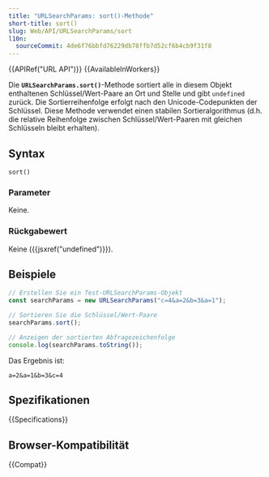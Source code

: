 ```yaml
---
title: "URLSearchParams: sort()-Methode"
short-title: sort()
slug: Web/API/URLSearchParams/sort
l10n:
  sourceCommit: 4de6f76bbfd76229db78ffb7d52cf6b4cb9f31f8
---
```


{{APIRef("URL API")}} {{AvailableInWorkers}}

Die **`URLSearchParams.sort()`**-Methode sortiert alle in diesem Objekt enthaltenen Schlüssel/Wert-Paare an Ort und Stelle und gibt `undefined` zurück. Die Sortierreihenfolge erfolgt nach den Unicode-Codepunkten der Schlüssel. Diese Methode verwendet einen stabilen Sortieralgorithmus (d.h. die relative Reihenfolge zwischen Schlüssel/Wert-Paaren mit gleichen Schlüsseln bleibt erhalten).

## Syntax

```js-nolint
sort()
```

### Parameter

Keine.

### Rückgabewert

Keine ({{jsxref("undefined")}}).

## Beispiele

```js
// Erstellen Sie ein Test-URLSearchParams-Objekt
const searchParams = new URLSearchParams("c=4&a=2&b=3&a=1");

// Sortieren Sie die Schlüssel/Wert-Paare
searchParams.sort();

// Anzeigen der sortierten Abfragezeichenfolge
console.log(searchParams.toString());
```

Das Ergebnis ist:

```plain
a=2&a=1&b=3&c=4
```

## Spezifikationen

{{Specifications}}

## Browser-Kompatibilität

{{Compat}}
